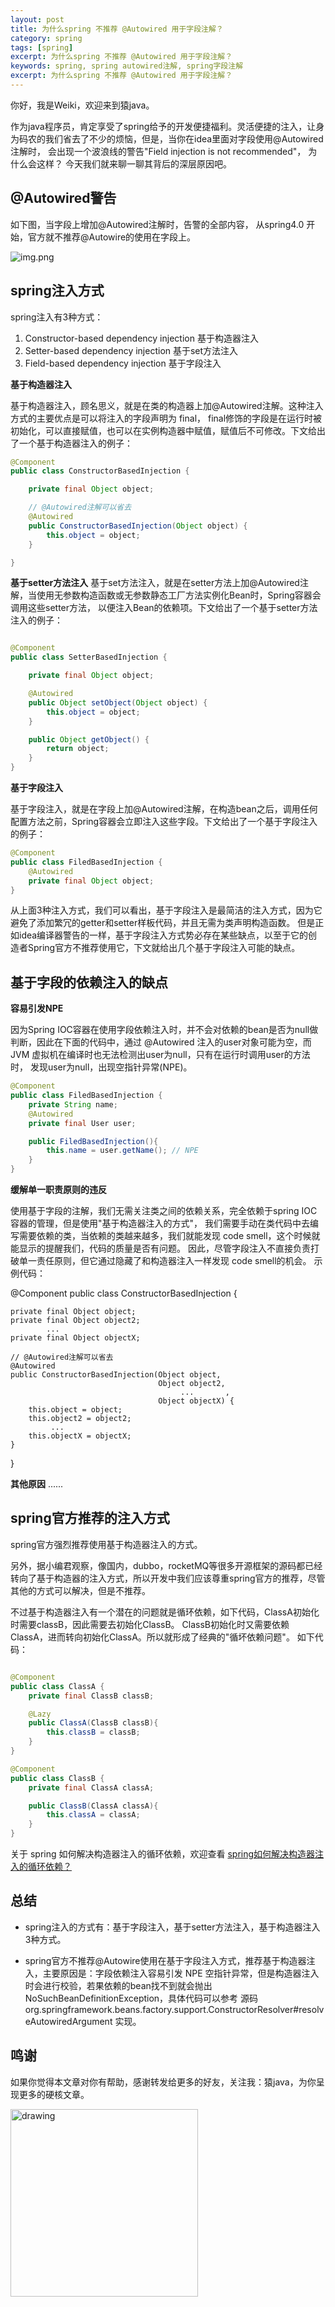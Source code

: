 ```yaml
---
layout: post
title: 为什么spring 不推荐 @Autowired 用于字段注解？
category: spring
tags: [spring]
excerpt: 为什么spring 不推荐 @Autowired 用于字段注解？
keywords: spring, spring autowired注解, spring字段注解
excerpt: 为什么spring 不推荐 @Autowired 用于字段注解？
---
```


你好，我是Weiki，欢迎来到猿java。

作为java程序员，肯定享受了spring给予的开发便捷福利。灵活便捷的注入，让身为码农的我们省去了不少的烦恼，但是，当你在idea里面对字段使用@Autowired注解时，
会出现一个波浪线的警告"Field injection is not recommended"， 为什么会这样？ 今天我们就来聊一聊其背后的深层原因吧。

## @Autowired警告

如下图，当字段上增加@Autowired注解时，告警的全部内容， 从spring4.0 开始，官方就不推荐@Autowire的使用在字段上。

![img.png](https://www.yuanjava.cn/assets/md/spring/spring-warn.png)

## spring注入方式
spring注入有3种方式：
1. Constructor-based dependency injection  基于构造器注入
2. Setter-based dependency injection       基于set方法注入
3. Field-based dependency injection        基于字段注入

**基于构造器注入**

基于构造器注入，顾名思义，就是在类的构造器上加@Autowired注解。这种注入方式的主要优点是可以将注入的字段声明为 final，
final修饰的字段是在运行时被初始化，可以直接赋值，也可以在实例构造器中赋值，赋值后不可修改。下文给出了一个基于构造器注入的例子：
```java
@Component
public class ConstructorBasedInjection {

    private final Object object;

    // @Autowired注解可以省去
    @Autowired
    public ConstructorBasedInjection(Object object) {
        this.object = object;
    }

}
```

**基于setter方法注入**
基于set方法注入，就是在setter方法上加@Autowired注解，当使用无参数构造函数或无参数静态工厂方法实例化Bean时，Spring容器会调用这些setter方法，
以便注入Bean的依赖项。下文给出了一个基于setter方法注入的例子：

```java

@Component
public class SetterBasedInjection {

    private final Object object;

    @Autowired
    public Object setObject(Object object) {
        this.object = object;
    }

    public Object getObject() {
        return object;
    }
}
```

**基于字段注入**

基于字段注入，就是在字段上加@Autowired注解，在构造bean之后，调用任何配置方法之前，Spring容器会立即注入这些字段。下文给出了一个基于字段注入的例子：

```java
@Component
public class FiledBasedInjection {
    @Autowired
    private final Object object;
}
```

从上面3种注入方式，我们可以看出，基于字段注入是最简洁的注入方式，因为它避免了添加繁冗的getter和setter样板代码，并且无需为类声明构造函数。
但是正如idea编译器警告的一样，基于字段注入方式势必存在某些缺点，以至于它的创造者Spring官方不推荐使用它，下文就给出几个基于字段注入可能的缺点。

## 基于字段的依赖注入的缺点

**容易引发NPE**

因为Spring IOC容器在使用字段依赖注入时，并不会对依赖的bean是否为null做判断，因此在下面的代码中，通过 @Autowired 注入的user对象可能为空，而JVM 虚拟机在编译时也无法检测出user为null，只有在运行时调用user的方法时，
发现user为null，出现空指针异常(NPE)。

```java
@Component
public class FiledBasedInjection {
    private String name;
    @Autowired
    private final User user;

    public FiledBasedInjection(){
        this.name = user.getName(); // NPE
    }
}
```

**缓解单一职责原则的违反**

使用基于字段的注解，我们无需关注类之间的依赖关系，完全依赖于spring IOC容器的管理，但是使用"基于构造器注入的方式"，
我们需要手动在类代码中去编写需要依赖的类，当依赖的类越来越多，我们就能发现 code smell，这个时候就能显示的提醒我们，代码的质量是否有问题。
因此，尽管字段注入不直接负责打破单一责任原则，但它通过隐藏了和构造器注入一样发现 code smell的机会。 示例代码：

@Component
public class ConstructorBasedInjection {

    private final Object object;
    private final Object object2;
            ...
    private final Object objectX;

    // @Autowired注解可以省去
    @Autowired
    public ConstructorBasedInjection(Object object,
                                     Object object2,
                                          ...       ,
                                     Object objectX) {
        this.object = object;
        this.object2 = object2;
             ...
        this.objectX = objectX;
    }

}

**其他原因**
......

## spring官方推荐的注入方式

spring官方强烈推荐使用基于构造器注入的方式。

另外，据小编君观察，像国内，dubbo，rocketMQ等很多开源框架的源码都已经转向了基于构造器的注入方式，所以开发中我们应该尊重spring官方的推荐，尽管其他的方式可以解决，但是不推荐。

不过基于构造器注入有一个潜在的问题就是循环依赖，如下代码，ClassA初始化时需要classB，因此需要去初始化ClassB。
ClassB初始化时又需要依赖ClassA，进而转向初始化ClassA。所以就形成了经典的"循坏依赖问题"。 如下代码：
```java

@Component
public class ClassA {
    private final ClassB classB;

    @Lazy
    public ClassA(ClassB classB){
        this.classB = classB;
    }
}

@Component
public class ClassB {
    private final ClassA classA;

    public ClassB(ClassA classA){
        this.classA = classA;
    }
}
```

关于 spring 如何解决构造器注入的循环依赖，欢迎查看 [spring如何解决构造器注入的循环依赖？](https://yuanjava.cn/posts/spring-constructor-circular-dependencies/)

## 总结

- spring注入的方式有：基于字段注入，基于setter方法注入，基于构造器注入 3种方式。

- spring官方不推荐@Autowire使用在基于字段注入方式，推荐基于构造器注入，主要原因是：字段依赖注入容易引发 NPE 空指针异常，但是构造器注入时会进行校验，若果依赖的bean找不到就会抛出 NoSuchBeanDefinitionException，具体代码可以参考
源码 org.springframework.beans.factory.support.ConstructorResolver#resolveAutowiredArgument 实现。

## 鸣谢
如果你觉得本文章对你有帮助，感谢转发给更多的好友，关注我：猿java，为你呈现更多的硬核文章。

<img src="https://yuanjava.cn/assets/img/pub.jpg" alt="drawing" style="width:300px;"/>

